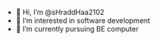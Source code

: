 - 👋 Hi, I’m @sHraddHaa2102
- 👀 I’m interested in software development 
- 🌱 I’m currently pursuing BE computer 

<!---
sHraddHaa2102/sHraddHaa2102 is a ✨ special ✨ repository because its `README.md` (this file) appears on your GitHub profile.
You can click the Preview link to take a look at your changes.
--->
